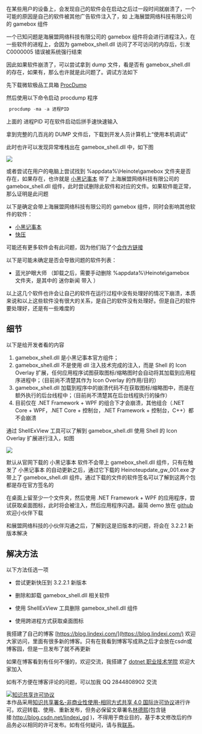 
在某些用户的设备上，会发现自己的软件会在启动之后过一段时间就崩溃了，一个可能的原因是自己的软件被其他广告软件注入了，如 上海展盟网络科技有限公司的 gamebox 组件

<!--more-->


<!-- CreateTime:2020/10/14 16:59:27 -->

<!-- 发布 -->

一个已知问题是海展盟网络科技有限公司的 gamebox 组件将会进行进程注入，在一些软件的进程上，会因为 gamebox_shell.dll 访问了不可访问的内存后，引发 C0000005 错误被系统强行结束

因此如果软件崩溃了，可以尝试拿到 dump 文件，看是否有 gamebox_shell.dll 的存在，如果有，那么也许就是此问题了。调试方法如下

先下载微软极品工具箱 [ProcDump ](https://docs.microsoft.com/en-us/sysinternals/downloads/procdump )

然后使用以下命令启动 procdump 程序

```csharp
 procdump -ma -a 进程PID
``` 

上面的 进程PID 可在软件启动后拼手速快速输入

拿到完整的几百兆的 DUMP 文件后，下载到开发人员计算机上“使用本机调试”

此时也许可以发现异常堆栈出在 gamebox_shell.dll 中，如下图

<!-- ![](image/上海展盟网络科技有限公司的 gamebox 组件注入进程导致软件崩溃/上海展盟网络科技有限公司的 gamebox 组件注入进程导致软件崩溃0.png) -->

![](http://image.acmx.xyz/lindexi%2Fimage2020-9-18_17-50-21.png)

或者尝试在用户的电脑上尝试找到 %appdata%\Heinote\gamebox 文件夹是否存在，如果存在，也许就是 [小黑记事本](http://www.heinote.com/) 带了  上海展盟网络科技有限公司的  gamebox_shell.dll  组件，此时尝试删除此软件和对应的文件。如果软件能正常，那么证明是此问题

以下是确定会带上海展盟网络科技有限公司的 gamebox 组件，同时会影响其他软件的软件：

- [小黑记事本](http://www.heinote.com/)
- [快压](http://www.kuaizip.com/)

可能还有更多软件会有此问题，因为他们贴了个[合作方链接](http://www.shzhanmeng.com/company.html)

以下是可能未确定是否会导致问题的软件列表：

- 蓝光护眼大师 （卸载之后，需要手动删除 %appdata%\Heinote\gamebox 文件夹，是其中的 迷你新闻 带入 ）

以上这几个软件也许会让自己的软件在运行过程中没有处理好的情况下崩溃，本质来说和以上这些软件没有很大的关系，是自己的软件没有处理好。但是自己的软件要处理好，还是有一些难度的

## 细节

以下是给开发者看的内容

1. gamebox_shell.dll 是小黑记事本官方组件；
2. gamebox_shell.dll 不是使用 dll 注入技术完成的注入，而是 Shell 的 Icon Overlay 扩展，任何应用程序试图获取图标/缩略图时会自动将其加载到应用程序进程中；（目前尚不清楚其作为 Icon Overlay 的作用/目的）
3. gamebox_shell.dll 加载到程序中的崩溃代码不在获取图标/缩略图中，而是在额外执行的后台线程中；（目前尚不清楚其在后台线程执行的操作）
4. 目前仅在 .NET Framework + WPF 的组合下才会崩溃，其他组合（.NET Core + WPF，.NET Core + 控制台，.NET Framework + 控制台，C++）都不会崩溃

通过 ShellExView 工具可以了解到 gamebox_shell.dll 使用 Shell 的 Icon Overlay 扩展进行注入，如图

<!-- ![](image/上海展盟网络科技有限公司的 gamebox 组件注入进程导致软件崩溃/上海展盟网络科技有限公司的 gamebox 组件注入进程导致软件崩溃1.png) -->

![](http://image.acmx.xyz/lindexi%2F2020103199181412.jpg)

默认从官网下载的 小黑记事本 软件不会带上 gamebox_shell.dll 组件，只有在触发了 小黑记事本 的自动更新之后，通过它下载的 Heinoteupdate_gw_001.exe 才带上了 gamebox_shell.dll 组件。通过下载的文件的软件签名可以了解到这两个包都是存在官方签名的

在桌面上留至少一个文件夹，然后使用 .NET Framework + WPF 的应用程序，尝试获取桌面图标，此时将会被注入，然后应用程序闪退。最简 demo 放在 [github](https://github.com/walterlv/Walterlv.Issues.ShellCrash) 欢迎小伙伴下载

和展盟网络科技的小伙伴沟通之后，了解到这是旧版本的问题，将会在 3.2.2.1 新版本解决

## 解决方法

以下方法任选一项

- 尝试更新快压到 3.2.2.1 新版本

- 删除和卸载 gamebox_shell.dll 相关软件

- 使用 ShellExView 工具删除 gamebox_shell.dll 组件

- 使用跨进程方式获取桌面图标



我搭建了自己的博客 [https://blog.lindexi.com/](https://blog.lindexi.com/) 欢迎大家访问，里面有很多新的博客。只有在我看到博客写成熟之后才会放在csdn或博客园，但是一旦发布了就不再更新

如果在博客看到有任何不懂的，欢迎交流，我搭建了 [dotnet 职业技术学院](https://t.me/dotnet_campus) 欢迎大家加入

如有不方便在博客评论的问题，可以加我 QQ 2844808902 交流

<a rel="license" href="http://creativecommons.org/licenses/by-nc-sa/4.0/"><img alt="知识共享许可协议" style="border-width:0" src="https://licensebuttons.net/l/by-nc-sa/4.0/88x31.png" /></a><br />本作品采用<a rel="license" href="http://creativecommons.org/licenses/by-nc-sa/4.0/">知识共享署名-非商业性使用-相同方式共享 4.0 国际许可协议</a>进行许可。欢迎转载、使用、重新发布，但务必保留文章署名[林德熙](http://blog.csdn.net/lindexi_gd)(包含链接:http://blog.csdn.net/lindexi_gd )，不得用于商业目的，基于本文修改后的作品务必以相同的许可发布。如有任何疑问，请与我[联系](mailto:lindexi_gd@163.com)。